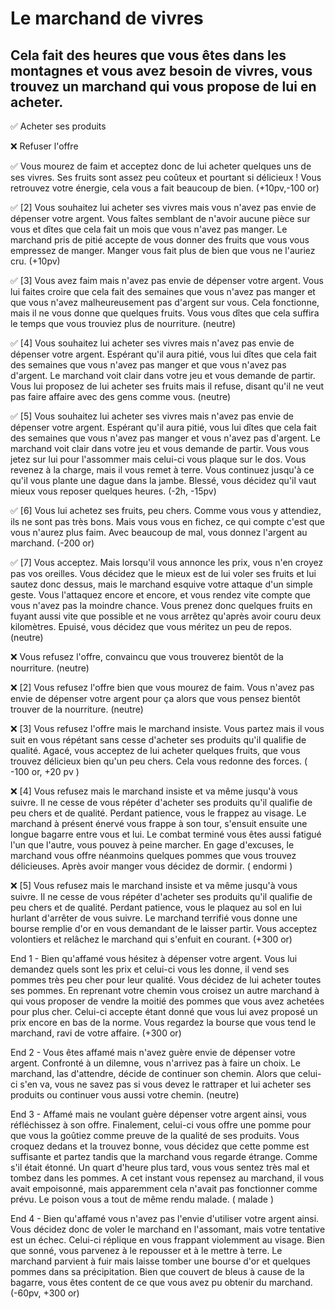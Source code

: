 # Le marchand de vivres

## Cela fait des heures que vous êtes dans les montagnes et vous avez besoin de vivres, vous trouvez un marchand qui vous propose de lui en acheter.

:white_check_mark: Acheter ses produits

:x: Refuser l'offre

:white_check_mark: Vous mourez de faim et acceptez donc de lui acheter quelques uns de ses vivres. Ses fruits sont assez peu coûteux et pourtant si délicieux ! Vous retrouvez votre énergie, cela vous a fait beaucoup de bien. (+10pv,-100 or)

:white_check_mark: [2] Vous souhaitez lui acheter ses vivres mais vous n'avez pas envie de dépenser votre argent. Vous faîtes semblant de n'avoir aucune pièce sur vous et dîtes que cela fait un mois que vous n'avez pas manger. Le marchand pris de pitié accepte de vous donner des fruits que vous vous empressez de manger. Manger vous fait plus de bien que vous ne l'auriez cru. (+10pv)

:white_check_mark: [3] Vous avez faim mais n'avez pas envie de dépenser votre argent. Vous lui faites croire que cela fait des semaines que vous n'avez pas manger et que vous n'avez malheureusement pas d'argent sur vous. Cela fonctionne, mais il ne vous donne que quelques fruits. Vous vous dîtes que cela suffira le temps que vous trouviez plus de nourriture. (neutre)

:white_check_mark: [4] Vous souhaitez lui acheter ses vivres mais n'avez pas envie de dépenser votre argent. Espérant qu'il aura pitié, vous lui dîtes que cela fait des semaines que vous n'avez pas manger et que vous n'avez pas d'argent. Le marchand voit clair dans votre jeu et vous demande de partir. Vous lui proposez de lui acheter ses fruits mais il refuse, disant qu'il ne veut pas faire affaire avec des gens comme vous. (neutre)

:white_check_mark: [5] Vous souhaitez lui acheter ses vivres mais n'avez pas envie de dépenser votre argent. Espérant qu'il aura pitié, vous lui dîtes que cela fait des semaines que vous n'avez pas manger et vous n'avez pas d'argent. Le marchand voit clair dans votre jeu et vous demande de partir. Vous vous jetez sur lui pour l'assommer mais celui-ci vous plaque sur le dos. Vous revenez à la charge, mais il vous remet à terre. Vous continuez jusqu'à ce qu'il vous plante une dague dans la jambe. Blessé, vous décidez qu'il vaut mieux vous reposer quelques heures. (-2h, -15pv)

:white_check_mark: [6] Vous lui achetez ses fruits, peu chers. Comme vous vous y attendiez, ils ne sont pas très bons. Mais vous vous en fichez, ce qui compte c'est que vous n'aurez plus faim. Avec beaucoup de mal, vous donnez l'argent au marchand. (-200 or)

:white_check_mark: [7] Vous acceptez. Mais lorsqu'il vous annonce les prix, vous n'en croyez pas vos oreilles. Vous décidez que le mieux est de lui voler ses fruits et lui sautez donc dessus, mais le marchand esquive votre attaque d'un simple geste. Vous l'attaquez encore et encore, et vous rendez vite compte que vous n'avez pas la moindre chance. Vous prenez donc quelques fruits en fuyant aussi vite que possible et ne vous arrêtez qu'après avoir couru deux kilomètres. Epuisé, vous décidez que vous méritez un peu de repos. (neutre)

:x: Vous refusez l'offre, convaincu que vous trouverez bientôt de la nourriture. (neutre)

:x: [2] Vous refusez l'offre bien que vous mourez de faim. Vous n'avez pas envie de dépenser votre argent pour ça alors que vous pensez bientôt trouver de la nourriture. (neutre)

:x: [3] Vous refusez l'offre mais le marchand insiste. Vous partez mais il vous suit en vous répétant sans cesse d'acheter ses produits qu'il qualifie de qualité. Agacé, vous acceptez de lui acheter quelques fruits, que vous trouvez délicieux bien qu'un peu chers. Cela vous redonne des forces. ( -100 or, +20 pv )

:x: [4] Vous refusez mais le marchand insiste et va même jusqu'à vous suivre. Il ne cesse de vous répéter d'acheter ses produits qu'il qualifie de peu chers et de qualité. Perdant patience, vous le frappez au visage. Le marchand à présent énervé vous frappe à son tour, s'ensuit ensuite une longue bagarre entre vous et lui. Le combat terminé vous êtes aussi fatigué l'un que l'autre, vous pouvez à peine marcher. En gage d'excuses, le marchand vous offre néanmoins quelques pommes que vous trouvez délicieuses. Après avoir manger vous décidez de dormir. ( endormi )

:x: [5] Vous refusez mais le marchand insiste et va même jusqu'à vous suivre. Il ne cesse de vous répéter d'acheter ses produits qu'il qualifie de peu chers et de qualité. Perdant patience, vous le plaquez au sol en lui hurlant d'arrêter de vous suivre. Le marchand terrifié vous donne une bourse remplie d'or en vous demandant de le laisser partir. Vous acceptez volontiers et relâchez le marchand qui s'enfuit en courant. (+300 or)

End 1 - Bien qu'affamé vous hésitez à dépenser votre argent. Vous lui demandez quels sont les prix et celui-ci vous les donne, il vend ses pommes très peu cher pour leur qualité. Vous décidez de lui acheter toutes ses pommes. En reprenant votre chemin vous croisez un autre marchand à qui vous proposer de vendre la moitié des pommes que vous avez achetées pour plus cher. Celui-ci accepte étant donné que vous lui avez proposé un prix encore en bas de la norme. Vous regardez la bourse que vous tend le marchand, ravi de votre affaire. (+300 or)

End 2 - Vous êtes affamé mais n'avez guère envie de dépenser votre argent. Confronté à un dilemne, vous n'arrivez pas à faire un choix. Le marchand, las d'attendre, décide de continuer son chemin. Alors que celui-ci s'en va, vous ne savez pas si vous devez le rattraper et lui acheter ses produits ou continuer vous aussi votre chemin. (neutre)

End 3 - Affamé mais ne voulant guère dépenser votre argent ainsi, vous réfléchissez à son offre. Finalement, celui-ci vous offre une pomme pour que vous la goûtiez comme preuve de la qualité de ses produits. Vous croquez dedans et la trouvez bonne, vous décidez que cette pomme est suffisante et partez tandis que la marchand vous regarde étrange. Comme s'il était étonné. Un quart d'heure plus tard, vous vous sentez très mal et tombez dans les pommes. A cet instant vous repensez au marchand, il vous avait empoisonné, mais apparemment cela n'avait pas fonctionner comme prévu. Le poison vous a tout de même rendu malade. ( malade )

End 4 - Bien qu'affamé vous n'avez pas l'envie d'utiliser votre argent ainsi. Vous décidez donc de voler le marchand en l'assomant, mais votre tentative est un échec. Celui-ci réplique en vous frappant violemment au visage. Bien que sonné, vous parvenez à le repousser et à le mettre à terre. Le marchand parvient à fuir mais laisse tomber une bourse d'or et quelques pommes dans sa précipitation. Bien que couvert de bleus à cause de la bagarre, vous êtes content de ce que vous avez pu obtenir du marchand. (-60pv, +300 or)
